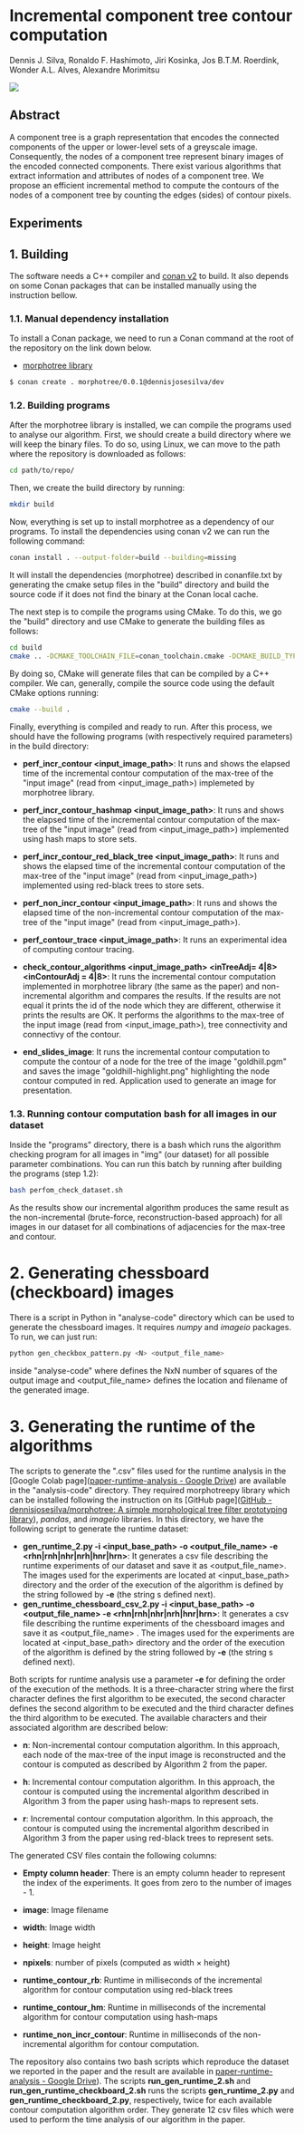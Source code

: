 # Incremental component tree contour computation

Dennis J. Silva,  Ronaldo F. Hashimoto, Jiri Kosinka, Jos B.T.M. Roerdink, Wonder A.L. Alves, Alexandre Morimitsu

![](img/goldhill-highlight.png)

## Abstract

A component tree is a graph representation that encodes the connected components 
of the upper or lower-level sets of a greyscale image. Consequently, the nodes 
of a component tree represent binary images of the encoded connected components. 
There exist various algorithms that extract information and attributes of nodes of a component tree. We propose an efficient incremental method to compute the contours of the nodes of a component  tree by counting the edges (sides) of contour pixels.

## Experiments

## 1. Building

The software needs a C++ compiler and [conan v2](https://conan.io/) to build.  It also depends on some Conan packages that can be installed manually using the instruction bellow.

### 1.1. Manual dependency installation

To install a Conan package, we need to run a Conan command at the root of the repository on the link down below. 

- [morphotree library](https://github.com/dennisjosesilva/morphotree) 

```bash
$ conan create . morphotree/0.0.1@dennisjosesilva/dev
```

### 1.2. Building programs

After the morphotree library is installed, we can compile the programs used to analyse our algorithm.  First, we should create a build directory where we will keep the binary files. To do so, using Linux, we can move to the path where the repository is downloaded as follows:

```bash
cd path/to/repo/
```

Then, we create the build directory by running:

```bash
mkdir build
```

Now, everything is set up to install morphotree as a dependency of our programs. To install the dependencies using conan v2 we can run the following command:

```bash
conan install . --output-folder=build --building=missing
```

It will install the dependencies (morphotree) described in conanfile.txt by generating the cmake setup files in the "build" directory and build the source code if it does not find the binary at the Conan local cache. 

The next step is to compile the programs using CMake. To do this, we go the "build" directory and use CMake to generate the building files as follows:

```bash
cd build 
cmake .. -DCMAKE_TOOLCHAIN_FILE=conan_toolchain.cmake -DCMAKE_BUILD_TYPE=Release
```

By doing so, CMake will generate files that can be compiled by a C++ compiler. We can, generally, compile the source code using the default CMake options running:

```bash
cmake --build .
```

Finally, everything is compiled and ready to run.  After this process, we should have the following programs  (with respectively required parameters) in the build directory:

* **perf_incr_contour  <input_image_path>**: It runs and shows the elapsed time of the incremental contour computation of the max-tree of the "input image" (read from <input_image_path>)  implemeted by morphotree library.

* **perf_incr_contour_hashmap <input_image_path>**: It runs and shows the elapsed time of the incremental contour computation of the max-tree of the "input image" (read from <input_image_path>) implemented using hash maps to store sets.

* **perf_incr_contour_red_black_tree <input_image_path>**: It runs and shows the elapsed time of the incremental contour computation of the max-tree of the "input image" (read from <input_image_path>) implemented using red-black trees to store sets.

* **perf_non_incr_contour <input_image_path>**: It runs and shows the elapsed time of the non-incremental contour computation of the max-tree of the "input image" (read from <input_image_path>).

* **perf_contour_trace <input_image_path>**: It runs an experimental idea of computing contour tracing.

* **check_contour_algorithms <input_image_path> <inTreeAdj= 4|8> <inContourAdj = 4|8>**: It runs the incremental contour computation implemented in morphotree library (the same as the paper) and non-incremental algorithm and compares the results. If the results are not equal it prints the id of the node which they are different, otherwise it prints the results are OK. It performs the algorithms to the max-tree of the input image (read from <input_image_path>), <inTreeAdj> tree connectivity and <inContourAdj> connectivy of the contour.

* **end_slides_image**: It runs the incremental contour computation to compute the contour of a node for the tree of the image "goldhill.pgm" and saves the image "goldhill-highlight.png" highlighting the node contour computed in red. Application used to generate an image for presentation.

### 1.3. Running contour computation bash for all images in our dataset

Inside the "programs" directory, there is a bash which runs the algorithm checking program for all images in "img" (our dataset) for all possible parameter combinations. You can run this batch by running after building the programs (step 1.2):

```bash
bash perfom_check_dataset.sh
```

As the results show our incremental algorithm produces the same result as the non-incremental (brute-force, reconstruction-based approach) for all images in our dataset for all combinations of adjacencies for the max-tree and contour.

# 2. Generating chessboard (checkboard) images

There is a script in Python in "analyse-code" directory which can be used to generate the chessboard images. It requires *numpy* and *imageio* packages. To run, we can just run:

```bash
python gen_checkbox_pattern.py <N> <output_file_name>
```

inside "analyse-code" where <N> defines the NxN number of squares of the output image and <output_file_name> defines the location and filename of the generated image.

# 3. Generating the runtime of the algorithms

The scripts to generate the ".csv" files used for the runtime analysis in the [Google Colab page]([paper-runtime-analysis - Google Drive](https://drive.google.com/drive/u/1/folders/1F8o781tyAaHEVwBRo01fqX4Wz9gK96ay)) are available in the "analysis-code" directory. They required morphotreepy library which can be installed following the instruction on its [GitHub page]([GitHub - dennisjosesilva/morphotree: A simple morphological tree filter prototyping library](https://github.com/dennisjosesilva/morphotree)), *pandas*, and *imageio* libraries. In this directory, we have the following script to generate the runtime dataset:

* **gen_runtime_2.py -i <input_base_path> -o <output_file_name> -e <rhn|rnh|nhr|nrh|hnr|hrn>**: It generates a csv file describing the runtime experiments of our dataset and save it as <output_file_name>.  The images used for the experiments are located at <input_base_path> directory and the order of the execution of the algorithm is defined by the string followed by **-e** (the string s defined next).
* **gen_runtime_chessboard_csv_2.py -i <input_base_path> -o <output_file_name> -e <rhn|rnh|nhr|nrh|hnr|hrn>**: It generates a csv file describing the runtime experiments of the chessboard images and save it as <output_file_name> . The images used for the experiments are located at <input_base_path> directory and the order of the execution of the algorithm is defined by the string followed by **-e** (the string s defined next).
  
  
  

Both scripts for runtime analysis use a parameter **-e** for defining the order of the execution of the methods. It is a three-character string where the first character defines the first algorithm to be executed, the second character defines the second algorithm to be executed and the third character defines the third algorithm to be executed. The available characters and their associated algorithm are described below:

* **n**: Non-incremental contour computation algorithm. In this approach, each node of the max-tree of the input image is reconstructed and the contour is computed as described by Algorithm 2 from the paper.

* **h**: Incremental contour computation algorithm. In this approach, the contour is computed using the incremental algorithm described in Algorithm 3 from the paper using hash-maps to represent sets.

* **r**: Incremental contour computation algorithm. In this approach, the contour is computed using the incremental algorithm described in Algorithm 3 from the paper using red-black trees to represent sets.

The generated CSV files contain the following columns:

* **Empty column header**: There is an empty column header to represent the index of the experiments. It goes from zero to the number of images - 1.

* **image**: Image filename 

* **width**: Image width

* **height**: Image height

* **npixels**: number of pixels (computed as width $\times$ height) 

* **runtime_contour_rb**: Runtime in milliseconds of the incremental algorithm for contour computation using red-black trees

* **runtime_contour_hm**: Runtime in milliseconds of the incremental algorithm for contour computation using hash-maps

* **runtime_non_incr_contour**: Runtime in milliseconds of the non-incremental algorithm for contour computation.

The repository also contains two bash scripts which reproduce the dataset we reported in the paper and the result are available in [paper-runtime-analysis - Google Drive](https://drive.google.com/drive/u/1/folders/1F8o781tyAaHEVwBRo01fqX4Wz9gK96ay)). The scripts **run_gen_runtime_2.sh** and **run_gen_runtime_checkboard_2.sh** runs the scripts **gen_runtime_2.py** and **gen_runtime_checkboard_2.py**, respectively, twice for each available contour computation algorithm order. They generate 12 csv files which were used to perform the time analysis of our algorithm in the paper.

